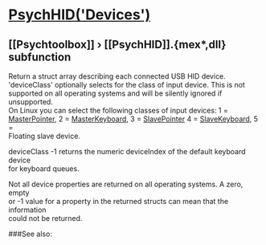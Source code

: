 # [PsychHID('Devices')](PsychHID-Devices) 
## [[Psychtoolbox]] &#8250; [[PsychHID]].{mex*,dll} subfunction


Return a struct array describing each connected USB HID device.  
'deviceClass' optionally selects for the class of input device. This is not  
supported on all operating systems and will be silently ignored if unsupported.  
On Linux you can select the following classes of input devices: 1 =  
[MasterPointer](MasterPointer), 2 = [MasterKeyboard](MasterKeyboard), 3 = [SlavePointer](SlavePointer) 4 = [SlaveKeyboard](SlaveKeyboard), 5 =  
Floating slave device.  
  
deviceClass -1 returns the numeric deviceIndex of the default keyboard device  
for keyboard queues.  
  
Not all device properties are returned on all operating systems. A zero, empty  
or -1 value for a property in the returned structs can mean that the information  
could not be returned.  
  


###See also:

